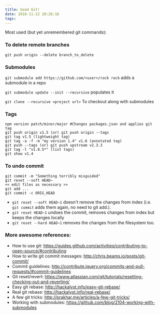 ```yaml
---
title: Good Git!
date: 2016-11-22 20:26:16
tags:
---
```

Most used (but yet unremembered git commands):

### To delete remote branches
```
git push origin --delete branch_to_delete
```

### Submodules
`git submodule add https://github.com/<user>/rock rock` adds a submodule in a repo

`git submodule update --init --recursive` populates it

`git clone --recursive <project url>` To checkout along with submodules
### Tags
```
npm version patch/minor/major #Changes packages.json and applies git tag
git push origin v1.5 (or) git push origin --tags
git tag v1.5 (lightweight tag)
git tag -a -f -m "my version 1.4" v1.6 (annotated tag)
git push --tags (or) git push upstream v2.3.3
git tag -l "v1.8.5*" (list tags)
git show v1.4
```

### To undo commit
```
git commit -m "Something terribly misguided"
git reset --soft HEAD~
<< edit files as necessary >> 
git add ... 
git commit -c ORIG_HEAD
```
* `git reset --soft HEAD~1` doesn't remove the changes from index (i.e. `git commit` adds them again, no need to git add.).
* `git reset HEAD~1` undoes the commit, removes changes from index but keeps the changes locally
* `git reset --hard HEAD~1` removes the changes from the filesystem too.

### More awesome references:
* How to use git: https://guides.github.com/activities/contributing-to-open-source/#contributing
* How to write git commit messages: http://chris.beams.io/posts/git-commit/
* Commit guidelines: http://contribute.jquery.org/commits-and-pull-requests/#commit-guidelines
* Git reset/revert: https://www.atlassian.com/git/tutorials/resetting-checking-out-and-reverting/
* Easy git rebase: http://hackalyst.info/easy-git-rebase/
* Real git rebase: http://hackalyst.info/real-rebase/
* A few git tricks: http://prakhar.me/articles/a-few-git-tricks/
* Working with submodules: https://github.com/blog/2104-working-with-submodules